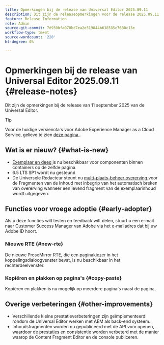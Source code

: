 ```yaml
---
title: Opmerkingen bij de release van Universal Editor 2025.09.11
description: Dit zijn de releaseopmerkingen voor de release 2025.09.11 van de Universal Editor.
feature: Release Information
role: Admin
source-git-commit: 7d930bfa070bd7ea2e519844b618585c7680c13e
workflow-type: tm+mt
source-wordcount: '220'
ht-degree: 0%

---
```



# Opmerkingen bij de release van Universal Editor 2025.09.11 {#release-notes}

Dit zijn de opmerkingen bij de release van 11 september 2025 van de Universal Editor.

>[!TIP]
>
>Voor de huidige versienota&#39;s voor Adobe Experience Manager as a Cloud Service, gelieve te zien [ deze pagina ](/help/release-notes/release-notes-cloud/release-notes-current.md).

## Wat is er nieuw? {#what-is-new}

* [ Exemplaar en deeg ](/help/sites-cloud/authoring/universal-editor/authoring.md#copy-paste) is nu beschikbaar voor componenten binnen containers op de zelfde pagina.
* 6.5 LTS SP1 wordt nu gesteund.
* De Universele Redacteur steunt nu [ multi-plaats-beheer overerving ](/help/sites-cloud/authoring/universal-editor/inheritance.md) voor de Fragmenten van de Inhoud met inbegrip van het automatisch breken van overerving wanneer een levend fragment van de exemplaarinhoud wordt uitgegeven.

## Functies voor vroege adoptie {#early-adopter}

Als u deze functies wilt testen en feedback wilt delen, stuurt u een e-mail naar Customer Success Manager van Adobe via het e-mailadres dat bij uw Adobe ID hoort.

### Nieuwe RTE {#new-rte}

De nieuwe ProseMirror RTE, die een paginakiezer in het koppelingsdialoogvenster bevat, is nu beschikbaar in het rechterdeelvenster.

### Kopiëren en plakken op pagina&#39;s {#copy-paste}

Kopiëren en plakken is nu mogelijk op meerdere pagina&#39;s naast de pagina.

## Overige verbeteringen {#other-improvements}

* Verschillende kleine prestatieverbeteringen zijn geïmplementeerd rondom de Universal Editor werken met AEM als back-end systeem.
* Inhoudsfragmenten worden nu gepubliceerd met de API voor openen, waardoor de prestaties en consistentie worden verbeterd met de manier waarop de Content Fragment Editor en de console publiceren.
